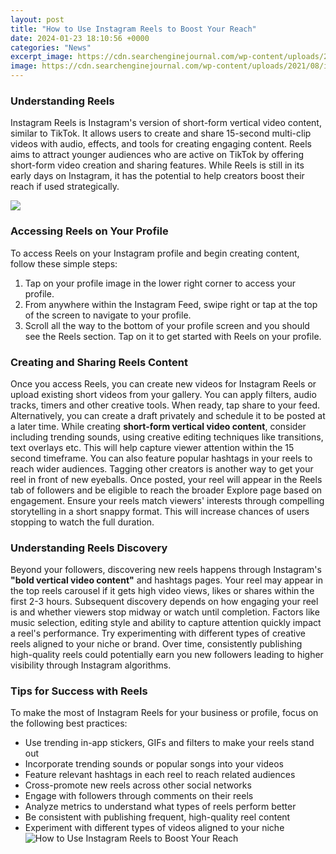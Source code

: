 ```yaml
---
layout: post
title: "How to Use Instagram Reels to Boost Your Reach"
date: 2024-01-23 18:10:56 +0000
categories: "News"
excerpt_image: https://cdn.searchenginejournal.com/wp-content/uploads/2021/08/instagram-reels-algoritm-61154c285377c-sej.jpg
image: https://cdn.searchenginejournal.com/wp-content/uploads/2021/08/instagram-reels-algoritm-61154c285377c-sej.jpg
---
```


### Understanding Reels  
Instagram Reels is Instagram's version of short-form vertical video content, similar to TikTok. It allows users to create and share 15-second multi-clip videos with audio, effects, and tools for creating engaging content. Reels aims to attract younger audiences who are active on TikTok by offering short-form video creation and sharing features. While Reels is still in its early days on Instagram, it has the potential to help creators boost their reach if used strategically. 

![](https://rawww.com/wp-content/uploads/2020/08/Rawww-Instagram-reels-blog-image-2.jpg)
### Accessing Reels on Your Profile
To access Reels on your Instagram profile and begin creating content, follow these simple steps:
1. Tap on your profile image in the lower right corner to access your profile. 
2. From anywhere within the Instagram Feed, swipe right or tap at the top of the screen to navigate to your profile. 
3. Scroll all the way to the bottom of your profile screen and you should see the Reels section. Tap on it to get started with Reels on your profile.
### Creating and Sharing Reels Content
Once you access Reels, you can create new videos for Instagram Reels or upload existing short videos from your gallery. You can apply filters, audio tracks, timers and other creative tools. When ready, tap share to your feed. Alternatively, you can create a draft privately and schedule it to be posted at a later time. 
While creating **short-form vertical video content**, consider including trending sounds, using creative editing techniques like transitions, text overlays etc. This will help capture viewer attention within the 15 second timeframe. You can also feature popular hashtags in your reels to reach wider audiences. Tagging other creators is another way to get your reel in front of new eyeballs. 
Once posted, your reel will appear in the Reels tab of followers and be eligible to reach the broader Explore page based on engagement. Ensure your reels match viewers' interests through compelling storytelling in a short snappy format. This will increase chances of users stopping to watch the full duration.
### Understanding Reels Discovery 
Beyond your followers, discovering new reels happens through Instagram's **"bold vertical video content"** and hashtags pages. Your reel may appear in the top reels carousel if it gets high video views, likes or shares within the first 2-3 hours. Subsequent discovery depends on how engaging your reel is and whether viewers stop midway or watch until completion. 
Factors like music selection, editing style and ability to capture attention quickly impact a reel's performance. Try experimenting with different types of creative reels aligned to your niche or brand. Over time, consistently publishing high-quality reels could potentially earn you new followers leading to higher visibility through Instagram algorithms.
### Tips for Success with Reels
To make the most of Instagram Reels for your business or profile, focus on the following best practices:
- Use trending in-app stickers, GIFs and filters to make your reels stand out 
- Incorporate trending sounds or popular songs into your videos
- Feature relevant hashtags in each reel to reach related audiences
- Cross-promote new reels across other social networks 
- Engage with followers through comments on their reels 
- Analyze metrics to understand what types of reels perform better
- Be consistent with publishing frequent, high-quality reel content  
- Experiment with different types of videos aligned to your niche
![How to Use Instagram Reels to Boost Your Reach](https://cdn.searchenginejournal.com/wp-content/uploads/2021/08/instagram-reels-algoritm-61154c285377c-sej.jpg)
